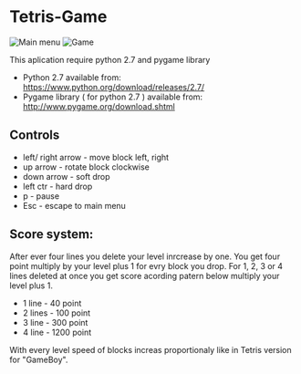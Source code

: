 # Tetris-Game

![Main menu](https://github.com/pawelzell/Tetris-Game//screenshots/tetris1.png)
![Game](https://github.com/pawelzell/Tetris-Game//screenshots/tetris1.png  )

This aplication require python 2.7 and pygame library
- Python 2.7 available from: https://www.python.org/download/releases/2.7/
- Pygame library ( for python 2.7 ) available from: http://www.pygame.org/download.shtml

## Controls
- left/ right arrow - move block left, right
- up arrow - rotate block clockwise
- down arrow - soft drop
- left ctr - hard drop
- p - pause
- Esc - escape to main menu

## Score system:
After ever four lines you delete your level inrcrease by one. You get four point multiply by your level plus 1 for evry block you drop. For 1, 2, 3 or 4 lines deleted at once you get score acording patern below multiply your level plus 1.
- 1 line - 40 point
- 2 lines - 100 point
- 3 line - 300 point
- 4 line - 1200 point

With every level speed of blocks increas proportionaly like in Tetris version for "GameBoy".


